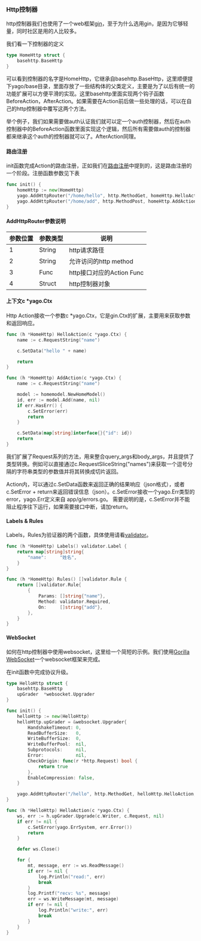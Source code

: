### Http控制器

http控制器我们也使用了一个web框架[gin](https://github.com/gin-gonic/gin)，至于为什么选用gin，是因为它够轻量，同时社区是用的人比较多。

我们看一下控制器的定义

```go
type HomeHttp struct {
	basehttp.BaseHttp
}
```

可以看到控制器的名字是HomeHttp，它继承自basehttp.BaseHttp，这里顺便提下yago/base目录，里面存放了一些结构体的父类定义，主要是为了以后有统一的功能扩展可以方便平滑的实现。这里basehttp里面实现两个钩子函数BeforeAction，AfterAction。如果需要在Action前后做一些处理的话，可以在自己的http控制器中覆写这两个方法。

举个例子，我们如果需要做auth认证我们就可以定一个auth控制器，然后在auth控制器中的BeforeAction函数里面实现这个逻辑，然后所有需要做auth的控制器都来继承这个auth的控制器就可以了。AfterAction同理。

#### 路由注册
init函数完成Action的路由注册，正如我们在[路由注册](../route/route.md)中提到的，这是路由注册的一个阶段。注册函数参数见下表

```go
func init() {
	homeHttp := new(HomeHttp)
	yago.AddHttpRouter("/home/hello", http.MethodGet, homeHttp.HelloAction, homeHttp)
	yago.AddHttpRouter("/home/add", http.MethodPost, homeHttp.AddAction, homeHttp)
}
```

#### AddHttpRouter参数说明

| 参数位置 | 参数类型 | 说明 |
| ------- | ------- | ------- |
| 1 | String | http请求路径 |
| 2 | String | 允许访问的http method |
| 3 | Func | http接口对应的Action Func |
| 4 | Struct | http控制器对象 |

#### 上下文c *yago.Ctx

Http Action接收一个参数c *yago.Ctx，它是gin.Ctx的扩展，主要用来获取参数和返回响应。

```go
func (h *HomeHttp) HelloAction(c *yago.Ctx) {
	name := c.RequestString("name")

	c.SetData("hello " + name)

	return
}

func (h *HomeHttp) AddAction(c *yago.Ctx) {
	name := c.RequestString("name")

	model := homemodel.NewHomeModel()
	id, err := model.Add(name, nil)
	if err.HasErr() {
		c.SetError(err)
		return
	}

	c.SetData(map[string]interface{}{"id": id})
	return
}
```

我们扩展了Request系列的方法，用来整合query_args和body_args，并且提供了类型转换。例如可以直接通过c.RequestSliceString("names")来获取一个逗号分隔的字符串类型的参数值并将其转换成切片返回。

Action内，可以通过c.SetData函数来返回正确的结果响应（json格式），或者c.SetError + return来返回错误信息（json）。c.SetError接收一个yago.Err类型的error，yago.Err定义来自 app/g/errors.go。 需要说明的是，c.SetError并不能阻止程序往下运行，如果需要接口中断，请加return。

#### Labels & Rules

Labels，Rules为验证器的两个函数，具体使用请看[validator](../library/validator.md)。

```go
func (h *HomeHttp) Labels() validator.Label {
	return map[string]string{
		"name":     "姓名",
	}
}

func (h *HomeHttp) Rules() []validator.Rule {
	return []validator.Rule{
		{
			Params: []string{"name"},
			Method: validator.Required,
			On:     []string{"add"},
		},
	}
}
```

#### WebSocket

如何在http控制器中使用websocket，这里给一个简短的示例。我们使用[Gorilla WebSocket](https://github.com/gorilla/websocket)一个websocket框架来完成。

在init函数中完成协议升级。

```go
type HelloHttp struct {
	basehttp.BaseHttp
	upGrader  *websocket.Upgrader
}

func init() {
	helloHttp := new(HelloHttp)
	helloHttp.upGrader = &websocket.Upgrader{
		HandshakeTimeout: 0,
		ReadBufferSize:   0,
		WriteBufferSize:  0,
		WriteBufferPool:  nil,
		Subprotocols:     nil,
		Error:            nil,
		CheckOrigin: func(r *http.Request) bool {
			return true
		},
		EnableCompression: false,
	}

	yago.AddHttpRouter("/hello", http.MethodGet, helloHttp.HelloAction, helloHttp)
}

func (h *HelloHttp) HelloAction(c *yago.Ctx) {
	ws, err := h.upGrader.Upgrade(c.Writer, c.Request, nil)
	if err != nil {
		c.SetError(yago.ErrSystem, err.Error())
		return
	}

	defer ws.Close()

	for {
		mt, message, err := ws.ReadMessage()
		if err != nil {
			log.Println("read:", err)
			break
		}
		log.Printf("recv: %s", message)
		err = ws.WriteMessage(mt, message)
		if err != nil {
			log.Println("write:", err)
			break
		}
	}
}
```
